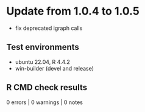 # Update from 1.0.4 to 1.0.5

- fix deprecated igraph calls


## Test environments
* ubuntu 22.04, R 4.4.2
* win-builder (devel and release)

## R CMD check results

0 errors | 0 warnings | 0 notes
